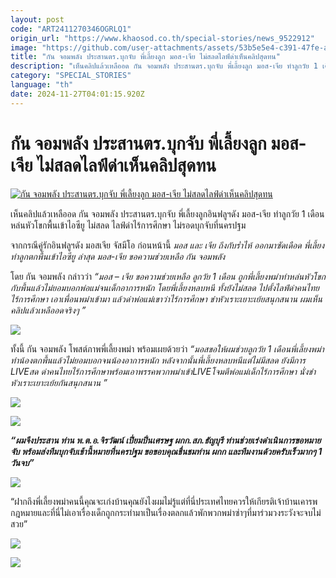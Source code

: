 ```yaml
---
layout: post
code: "ART2411270346OGRLQ1"
origin_url: "https://www.khaosod.co.th/special-stories/news_9522912"
image: "https://github.com/user-attachments/assets/53b5e5e4-c391-47fe-a787-b44440460060"
title: "กัน จอมพลัง ประสานตร.บุกจับ พี่เลี้ยงลูก มอส-เจีย ไม่สลดไลฟ์ด่าเห็นคลิปสุดทน"
description: "เห็นคลิปแล้วเหลืออด กัน จอมพลัง ประสานตร.บุกจับ พี่เลี้ยงลูก มอส-เจีย ทำลูกวัย 1 เดือนหล่นหัวโขกพื้นเข้าไอซียู ไม่สลด ไลฟ์ด่าไร้การศึกษา ไม่รอดบุกจับ"
category: "SPECIAL_STORIES"
language: "th"
date: 2024-11-27T04:01:15.920Z
---
```


# กัน จอมพลัง ประสานตร.บุกจับ พี่เลี้ยงลูก มอส-เจีย ไม่สลดไลฟ์ด่าเห็นคลิปสุดทน

[![กัน จอมพลัง ประสานตร.บุกจับ พี่เลี้ยงลูก มอส-เจีย ไม่สลดไลฟ์ด่าเห็นคลิปสุดทน](https://www.khaosod.co.th/wpapp/uploads/2024/11/gunmosjia2711679998.jpg "กัน จอมพลัง ประสานตร.บุกจับ พี่เลี้ยงลูก มอส-เจีย ไม่สลดไลฟ์ด่าเห็นคลิปสุดทน")](https://www.khaosod.co.th/wpapp/uploads/2024/11/gunmosjia2711679998.jpg)

เห็นคลิปแล้วเหลืออด กัน จอมพลัง ประสานตร.บุกจับ พี่เลี้ยงลูกอินฟลูฯดัง มอส-เจีย ทำลูกวัย 1 เดือนหล่นหัวโขกพื้นเข้าไอซียู ไม่สลด ไลฟ์ด่าไร้การศึกษา ไม่รอดบุกจับที่นครปฐม

จากกรณีคู่รักอินฟลูฯดัง มอสเจีย จัสมีโอ ก่อนหน้านี้ _มอส และ เจีย ถึงกับร่ำไห้ ออกมาซัดเดือด พี่เลี้ยงทำลูกตกพื้นเข้าไอซียู ล่าสุด มอส-เจีย ขอความช่วยเหลือ กัน จอมพลัง_

โดย กัน จอมพลัง กล่าวว่า _“มอส – เจีย ขอความช่วยเหลือ ลูกวัย 1 เดือน ถูกพี่เลี้ยงพม่าทำหล่นหัวโขกกับพื้นแล้วไม่ยอมบอกพ่อแม่จนเด็กอาการหนัก โดยพี่เลี้ยงหลบหนี ทั้งยังไม่สลด ไปตั้งไลฟ์ด่าคนไทยไร้การศึกษา เอาเพื่อนพม่าเข้ามา แล้วด่าพ่อแม่เขาว่าไร้การศึกษา ขำหัวเราะเยาะเย้ยสนุกสนาน ผมเห็นคลิปแล้วเหลืออดจริงๆ ”_

[![](https://www.khaosod.co.th/wpapp/uploads/2024/11/gunmosjia2711671.jpg)](https://www.khaosod.co.th/wpapp/uploads/2024/11/gunmosjia2711671.jpg)

ทั้งนี้ กัน จอมพลัง โพสต์ภาพพี่เลี้ยงพม่า พร้อมเผยด้วยว่า _“มอสขอให้ผมช่วยลูกวัย 1 เดือนพี่เลี้ยงพม่าทำน้องตกพื้นแล้วไม่ยอมบอกจนน้องอาการหนัก หลังจากนั้นพี่เลี้ยงหลบหนีแต่ไม่มีสลด ยังมีการ LIVEสด ด่าคนไทยไร้การศึกษาพร้อมเอาพรรคพวกพม่าเข้าLIVEโจมตีพ่อแม่เด็กไร้การศึกษา นั่งขำหัวเราะเยาะเย้ยกันสนุกสนาน ”_

[![](https://www.khaosod.co.th/wpapp/uploads/2024/11/gunmosjia2711672.jpg)](https://www.khaosod.co.th/wpapp/uploads/2024/11/gunmosjia2711672.jpg)

[![](https://www.khaosod.co.th/wpapp/uploads/2024/11/gunmosjia2711673.jpg)](https://www.khaosod.co.th/wpapp/uploads/2024/11/gunmosjia2711673.jpg)

_**“ผมจึงประสาน ท่าน พ.ต.อ.จิรวัฒน์ เปี่ยมปิ่นเศรษฐ ผกก.สภ.ธัญบุรี ท่านช่วยเร่งดำเนินการขอหมายจับ พร้อมส่งทีมบุกจับเช้านี้หมายที่นครปฐม ขอขอบคุณชื่นชมท่าน ผกก และทีมงานด้วยครับเร็วมากๆ 1 วันจบ”**_

[![](https://www.khaosod.co.th/wpapp/uploads/2024/11/gunmosjia2711674.jpg)](https://www.khaosod.co.th/wpapp/uploads/2024/11/gunmosjia2711674.jpg)

“ฝากถึงพี่เลี้ยงพม่าคนนี้คุณจะเก่งบ้านคุณยังไงผมไม่รู้แต่ที่นี่ประเทศไทยควรให้เกียรติเจ้าบ้านเคารพกฎหมายและที่นี่ไม่เอาเรื่องเด็กถูกกระทำมาเป็นเรื่องตลกแล้วพักพวกพม่าซ่าๆที่มาร่วมวงระวังจะจบไม่สวย”

[![](https://www.khaosod.co.th/wpapp/uploads/2024/11/gunmosjia2711675.jpg)](https://www.khaosod.co.th/wpapp/uploads/2024/11/gunmosjia2711675.jpg)

[![](https://www.khaosod.co.th/wpapp/uploads/2024/11/gunmosjia2711676.jpg)](https://www.khaosod.co.th/wpapp/uploads/2024/11/gunmosjia2711676.jpg)

